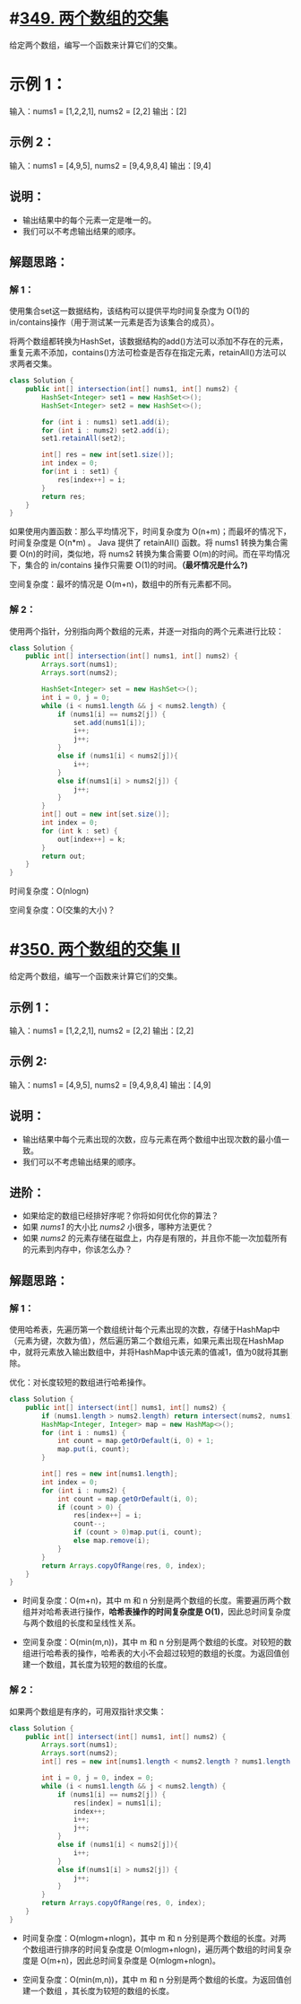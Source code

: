 # #[349. 两个数组的交集](https://leetcode-cn.com/problems/intersection-of-two-arrays/)

给定两个数组，编写一个函数来计算它们的交集。

# 示例 1：

输入：nums1 = [1,2,2,1], nums2 = [2,2]
输出：[2]

## 示例 2：

输入：nums1 = [4,9,5], nums2 = [9,4,9,8,4]
输出：[9,4]

## 说明：

- 输出结果中的每个元素一定是唯一的。
- 我们可以不考虑输出结果的顺序。

## 解题思路：

### 解 1：

使用集合set这一数据结构，该结构可以提供平均时间复杂度为 O(1)的 in/contains操作（用于测试某一元素是否为该集合的成员）。

将两个数组都转换为HashSet，该数据结构的add()方法可以添加不存在的元素，重复元素不添加，contains()方法可检查是否存在指定元素，retainAll()方法可以求两者交集。

~~~java
class Solution {
    public int[] intersection(int[] nums1, int[] nums2) {
        HashSet<Integer> set1 = new HashSet<>();
        HashSet<Integer> set2 = new HashSet<>();

        for (int i : nums1) set1.add(i);
        for (int i : nums2) set2.add(i);
        set1.retainAll(set2);

        int[] res = new int[set1.size()];
        int index = 0;
        for(int i : set1) {
            res[index++] = i;
        }
        return res;
    }
}
~~~

如果使用内置函数：那么平均情况下，时间复杂度为 O(n+m)；而最坏的情况下，时间复杂度是 O(n*m) 。 Java 提供了 retainAll() 函数。将 nums1 转换为集合需要 O(n)的时间，类似地，将 nums2 转换为集合需要 O(m)的时间。而在平均情况下，集合的 in/contains 操作只需要 O(1)的时间。**（最坏情况是什么?)**

空间复杂度：最坏的情况是 O(m+n)，数组中的所有元素都不同。

### 解 2：

使用两个指针，分别指向两个数组的元素，并逐一对指向的两个元素进行比较：

~~~java
class Solution {
    public int[] intersection(int[] nums1, int[] nums2) {
        Arrays.sort(nums1);
        Arrays.sort(nums2);

        HashSet<Integer> set = new HashSet<>();
        int i = 0, j = 0;
        while (i < nums1.length && j < nums2.length) {
            if (nums1[i] == nums2[j]) {
                set.add(nums1[i]);
                i++;
                j++;
            }
            else if (nums1[i] < nums2[j]){
                i++;
            }
            else if(nums1[i] > nums2[j]) {
                j++;
            }
        }
        int[] out = new int[set.size()];
        int index = 0;
        for (int k : set) {
            out[index++] = k;
        }
        return out;
    }
}
~~~

时间复杂度：O(nlogn)

空间复杂度：O(交集的大小)？



# #[350. 两个数组的交集 II](https://leetcode-cn.com/problems/intersection-of-two-arrays-ii/)

给定两个数组，编写一个函数来计算它们的交集。

## 示例 1：

输入：nums1 = [1,2,2,1], nums2 = [2,2]
输出：[2,2]

## 示例 2:

输入：nums1 = [4,9,5], nums2 = [9,4,9,8,4]
输出：[4,9]

## 说明：

- 输出结果中每个元素出现的次数，应与元素在两个数组中出现次数的最小值一致。
- 我们可以不考虑输出结果的顺序。

## 进阶：

- 如果给定的数组已经排好序呢？你将如何优化你的算法？
- 如果 *nums1* 的大小比 *nums2* 小很多，哪种方法更优？
- 如果 *nums2* 的元素存储在磁盘上，内存是有限的，并且你不能一次加载所有的元素到内存中，你该怎么办？

## 解题思路：

### 解 1：

使用哈希表，先遍历第一个数组统计每个元素出现的次数，存储于HashMap中（元素为键，次数为值），然后遍历第二个数组元素，如果元素出现在HashMap中，就将元素放入输出数组中，并将HashMap中该元素的值减1，值为0就将其删除。

优化：对长度较短的数组进行哈希操作。

~~~java
class Solution {
    public int[] intersect(int[] nums1, int[] nums2) {
        if (nums1.length > nums2.length) return intersect(nums2, nums1);
        HashMap<Integer, Integer> map = new HashMap<>();
        for (int i : nums1) {
            int count = map.getOrDefault(i, 0) + 1;
            map.put(i, count);
        }

        int[] res = new int[nums1.length];
        int index = 0;
        for (int i : nums2) {
            int count = map.getOrDefault(i, 0);
            if (count > 0) {
                res[index++] = i;
                count--;
                if (count > 0)map.put(i, count);
                else map.remove(i);
            }
        }
        return Arrays.copyOfRange(res, 0, index);
    }
}
~~~

- 时间复杂度：O(m+n)，其中 m 和 n 分别是两个数组的长度。需要遍历两个数组并对哈希表进行操作，**哈希表操作的时间复杂度是 O(1)**，因此总时间复杂度与两个数组的长度和呈线性关系。

- 空间复杂度：O(min(m,n))，其中 m 和 n 分别是两个数组的长度。对较短的数组进行哈希表的操作，哈希表的大小不会超过较短的数组的长度。为返回值创建一个数组，其长度为较短的数组的长度。

### 解 2：

如果两个数组是有序的，可用双指针求交集：

~~~java
class Solution {
    public int[] intersect(int[] nums1, int[] nums2) {
        Arrays.sort(nums1);
        Arrays.sort(nums2);
        int[] res = new int[nums1.length < nums2.length ? nums1.length : nums2.length];

        int i = 0, j = 0, index = 0;
        while (i < nums1.length && j < nums2.length) {
            if (nums1[i] == nums2[j]) {
                res[index] = nums1[i];
                index++;
                i++;
                j++;
            }
            else if (nums1[i] < nums2[j]){
                i++;
            }
            else if(nums1[i] > nums2[j]) {
                j++;
            }
        }
        return Arrays.copyOfRange(res, 0, index);
    }
}
~~~

- 时间复杂度：O(mlogm+nlogn)，其中 m 和 n 分别是两个数组的长度。对两个数组进行排序的时间复杂度是 O(mlogm+nlogn)，遍历两个数组的时间复杂度是 O(m+n)，因此总时间复杂度是 O(mlogm+nlogn)。

- 空间复杂度：O(min(m,n))，其中 m 和 n 分别是两个数组的长度。为返回值创建一个数组 ，其长度为较短的数组的长度。
  